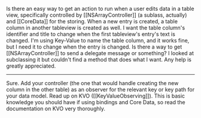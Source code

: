 Is there an easy way to get an action to run when a user edits data in a table view, specifically controlled by [[NSArrayController]] (a sublass, actually) and [[CoreData]] for the storing. When a new entry is created, a table column in another tableview is created as well. I want the table column's identifier and title to change when the first tableview's entry's text is changed. I'm using Key-Value to name the table column, and it works fine, but I need it to change when the entry is changed. Is there a way to get [[NSArrayController]] to send a delegate message or something? I looked at subclassing it but couldn't find a method that does what I want. Any help is greatly appreciated.

----

Sure. Add your controller (the one that would handle creating the new column in the other table) as an observer for the relevant key or key path for your data model. Read up on KVO ([[KeyValueObserving]]). This is basic knowledge you should have if using bindings and Core Data, so read the documentation on KVO very thoroughly.